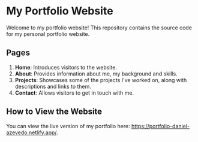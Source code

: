 # My Portfolio Website

Welcome to my portfolio website! This repository contains the source code for my personal portfolio website.

## Pages

1. **Home**: Introduces visitors to the website.
2. **About**: Provides information about me, my background and skills.
3. **Projects**: Showcases some of the projects I've worked on, along with descriptions and links to them.
4. **Contact**: Allows visitors to get in touch with me.

## How to View the Website

You can view the live version of my portfolio here: https://portfolio-daniel-azevedo.netlify.app/.
